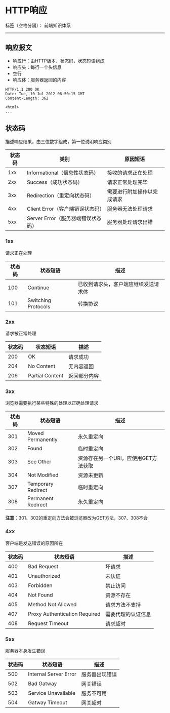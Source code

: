 # HTTP响应

标签（空格分隔）： 前端知识体系

---

## 响应报文

* 响应行：由HTTP版本、状态码，状态短语组成
* 响应头：每行一个头信息
* 空行
* 响应体：服务器返回的内容

```
HTTP/1.1 200 OK
Date: Tue, 10 Jul 2012 06:50:15 GMT
Content-Length: 362

<html>
...
```

## 状态码

描述响应结果，由三位数字组成，第一位说明响应类别

| 状态码 | 类别 | 原因短语 |
| --- | --- | --- |
| 1xx | Informational（信息性状态码） | 接收的请求正在处理 |
| 2xx | Success（成功状态码） | 请求正常处理完毕 |
| 3xx | Redirection（重定向状态码） | 需要进行附加操作以完成请求 |
| 4xx | Client Error（客户端错误状态码） | 服务器无法处理请求 |
| 5xx | Server Error（服务器端错误状态码） | 服务器处理请求出错 |

### 1xx

请求正在处理

| 状态码 | 状态短语 | 描述 |
| --- | --- | --- |
| 100 | Continue | 已收到请求头，客户端应继续发送请求体 |
| 101 | Switching Protocols | 转换协议 |

### 2xx

请求被正常处理

| 状态码 | 状态短语 | 描述 |
| --- | --- | --- |
| 200 | OK | 请求成功 |
| 204 | No Content | 无内容返回 |
| 206 | Partial Content | 返回部分内容 |

### 3xx

浏览器需要执行某些特殊的处理以正确处理请求

| 状态码 | 状态短语 | 描述 |
| --- | --- | --- |
| 301 | Moved Permanently | 永久重定向 |
| 302 | Found | 临时重定向 |
| 303 | See Other | 资源存在另一个URI，应使用GET方法获取 |
| 304 | Not Modified | 资源未更新 |
| 307 | Temporary Redirect | 临时重定向 |
| 308 | Permanent Redirect | 永久重定向 |

**注意**：301、302的重定向方法会被浏览器改为GET方法，307、308不会

### 4xx

客户端是发送错误的原因所在

| 状态码 | 状态短语 | 描述 |
| --- | --- | --- |
| 400 | Bad Request | 坏请求 |
| 401 | Unauthorized | 未认证 |
| 403 | Forbidden | 禁止访问 |
| 404 | Not Found | 资源不存在 |
| 405 | Method Not Allowed | 请求方法不支持 |
| 407 | Proxy Authentication Required | 需要代理的认证信息 |
| 408 | Request Timeout | 请求超时 |

### 5xx

服务器本身发生错误

| 状态码 | 状态短语 | 描述 |
| --- | --- | --- |
| 500 | Internal Server Error | 服务器出现错误 |
| 502 | Bad Gatway | 网关错误 |
| 503 | Service Unavailable | 服务不可用 |
| 504 | Gatway Timeout | 网关超时 |
